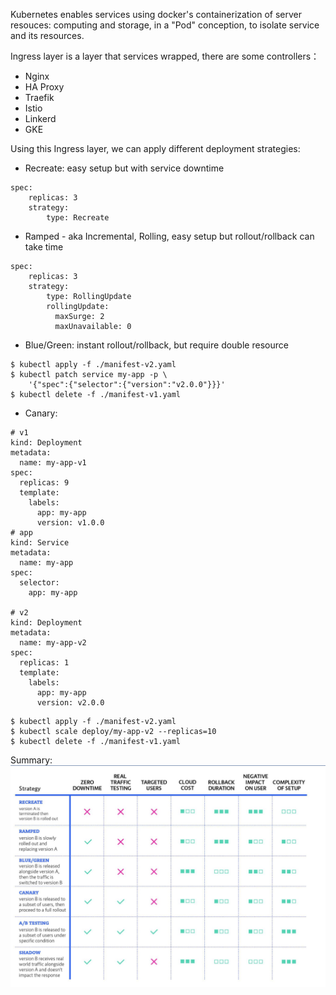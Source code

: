 Kubernetes enables services using docker's containerization of server resouces: computing and storage, in a "Pod" conception, to isolate service and its resources.<br />

Ingress layer is a layer that services wrapped, there are some controllers：
- Nginx
- HA Proxy
- Traefik
- Istio
- Linkerd
- GKE

Using this Ingress layer, we can apply different deployment strategies:
- Recreate: easy setup but with service downtime
``` kind: Deployment
spec:
    replicas: 3 
    strategy:
        type: Recreate
```
- Ramped - aka Incremental, Rolling, easy setup but rollout/rollback can take time
``` kind: Deployment
spec:
    replicas: 3 
    strategy:
        type: RollingUpdate
        rollingUpdate:
          maxSurge: 2
          maxUnavailable: 0
```
- Blue/Green: instant rollout/rollback, but require double resource
```
$ kubectl apply -f ./manifest-v2.yaml
$ kubectl patch service my-app -p \
    '{"spec":{"selector":{"version":"v2.0.0"}}}'
$ kubectl delete -f ./manifest-v1.yaml

```
- Canary: 
```
# v1
kind: Deployment
metadata:
  name: my-app-v1
spec:
  replicas: 9 
  template:
    labels:
      app: my-app
      version: v1.0.0
# app
kind: Service
metadata:
  name: my-app
spec:
  selector:
    app: my-app

# v2
kind: Deployment
metadata:
  name: my-app-v2
spec:
  replicas: 1 
  template:
    labels:
      app: my-app
      version: v2.0.0
```
```
$ kubectl apply -f ./manifest-v2.yaml
$ kubectl scale deploy/my-app-v2 --replicas=10
$ kubectl delete -f ./manifest-v1.yaml
```

Summary:
![img](./k8s_deploy.JPG)



